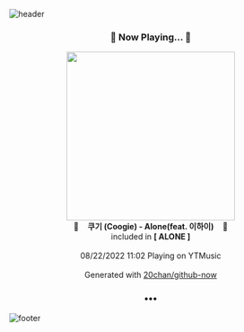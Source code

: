 ![header](https://capsule-render.vercel.app/api?type=wave&height=170&section=header&text=Hi.%20I'm%20SHIFT&fontColor=090707&fontAlignX=45&fontAlignY=65&fontSize=100)

<h3 align="center">🎵 Now Playing... 🎵</h3>
<p align="center">
  <a href="https://music.youtube.com/watch?v=h0ccMK0U9nY">
    <img width="300" src="https://lh3.googleusercontent.com/AoumIJIXIR7IILMeA8T0I_g6eg_r0-xytsAO8gjZXUzjeCt1LHOw6qugmXKLExIcv8SUxXqkHTw8BPs">
  </a>
  <br>
  🎵&nbsp&nbsp&nbsp <b>쿠기 (Coogie) - Alone(feat. 이하이)</b> &nbsp&nbsp&nbsp🎵
  <br>
  included in <b>[ ALONE ]</b>
  
  <br />
  <br />
  08/22/2022 11:02 Playing on YTMusic
  <br />
  <br />
  Generated with <a href="https://github.com/20chan/github-now">20chan/github-now</a>
</p>

<h3 align="center">•••</h3>

![footer](https://capsule-render.vercel.app/api?type=wave&height=150&section=footer)
